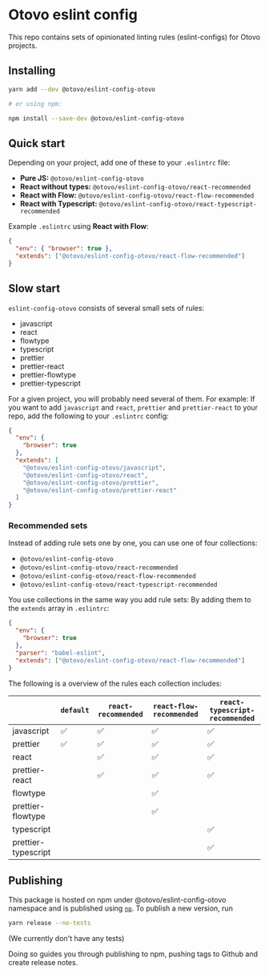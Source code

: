 # Otovo eslint config

This repo contains sets of opinionated linting rules (eslint-configs) for Otovo projects.

## Installing

```sh
yarn add --dev @otovo/eslint-config-otovo

# or using npm:

npm install --save-dev @otovo/eslint-config-otovo
```

## Quick start

Depending on your project, add one of these to your `.eslintrc` file:

- **Pure JS:** `@otovo/eslint-config-otovo`
- **React without types:** `@otovo/eslint-config-otovo/react-recommended`
- **React with Flow:** `@otovo/eslint-config-otovo/react-flow-recommended`
- **React with Typescript:** `@otovo/eslint-config-otovo/react-typescript-recommended`

Example `.eslintrc` using **React with Flow**:

```json
{
  "env": { "browser": true },
  "extends": ["@otovo/eslint-config-otovo/react-flow-recommended"]
}
```

## Slow start

`eslint-config-otovo` consists of several small sets of rules:

- javascript
- react
- flowtype
- typescript
- prettier
- prettier-react
- prettier-flowtype
- prettier-typescript

For a given project, you will probably need several of them. For example: If you want to add `javascript` and `react`, `prettier` and `prettier-react` to your repo, add the following to your `.eslintrc` config:

```json
{
  "env": {
    "browser": true
  },
  "extends": [
    "@otovo/eslint-config-otovo/javascript",
    "@otovo/eslint-config-otovo/react",
    "@otovo/eslint-config-otovo/prettier",
    "@otovo/eslint-config-otovo/prettier-react"
  ]
}
```

### Recommended sets

Instead of adding rule sets one by one, you can use one of four collections:

- `@otovo/eslint-config-otovo`
- `@otovo/eslint-config-otovo/react-recommended`
- `@otovo/eslint-config-otovo/react-flow-recommended`
- `@otovo/eslint-config-otovo/react-typescript-recommended`

You use collections in the same way you add rule sets: By adding them to the `extends` array in `.eslintrc`:

```json
{
  "env": {
    "browser": true
  },
  "parser": "babel-eslint",
  "extends": ["@otovo/eslint-config-otovo/react-flow-recommended"]
}
```

The following is a overview of the rules each collection includes:

|                     | `default` | `react-recommended` | `react-flow-recommended` | `react-typescript-recommended` |
| ------------------- | --------- | ------------------- | ------------------------ | ------------------------------ |
| javascript          | ✅        | ✅                  | ✅                       | ✅                             |
| prettier            | ✅        | ✅                  | ✅                       | ✅                             |
| react               |           | ✅                  | ✅                       | ✅                             |
| prettier-react      |           | ✅                  | ✅                       | ✅                             |
| flowtype            |           |                     | ✅                       |                                |
| prettier-flowtype   |           |                     | ✅                       |                                |
| typescript          |           |                     |                          | ✅                             |
| prettier-typescript |           |                     |                          | ✅                             |

## Publishing

This package is hosted on npm under @otovo/eslint-config-otovo namespace and is published using [`np`](https://github.com/sindresorhus/np). To publish a new version, run

```sh
yarn release --no-tests
```

(We currently don't have any tests)

Doing so guides you through publishing to npm, pushing tags to Github and create release notes.
